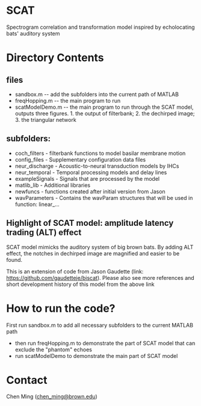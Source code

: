 # SCAT
Spectrogram correlation and transformation model inspired by echolocating bats' auditory system
# Directory Contents
## files
* sandbox.m -- add the subfolders into the current path of MATLAB
* freqHopping.m -- the main program to run
* scatModelDemo.m -- the main program to run through the SCAT model, outputs three figures. 1. the output of filterbank; 2. the dechirped image; 3. the triangular network

## subfolders:
 - coch_filters - filterbank functions to model basilar membrane motion
 - config_files - Supplementary configuration data files
 - neur_discharge - Acoustic-to-neural transduction models by IHCs
 - neur_temporal - Temporal processing models and delay lines 
 - exampleSignals - Signals that are processed by the model
 - matlib_lib - Additional libraries
 - newfuncs - functions created after initial version from Jason
 - wavParameters - Contains the wavParam structures that will be used in function: linear_...
 
## Highlight of SCAT model: amplitude latency trading (ALT) effect
 SCAT model mimicks the auditory system of big brown bats. By adding ALT effect, the notches in dechirped image are magnified and easier to be found.
 
 
 This is an extension of code from Jason Gaudette (link: https://github.com/gaudetteje/biscat). Please also see more references and short development history of this model from the above link
 
 # How to run the code?
 First run sandbox.m to add all necessary subfolders to the current MATLAB path
 * then run freqHopping.m to demonstrate the part of SCAT model that can exclude the "phantom" echoes
 * run scatModelDemo to demonstrate the main part of SCAT model
 # Contact
 Chen Ming (chen_ming@brown.edu)

